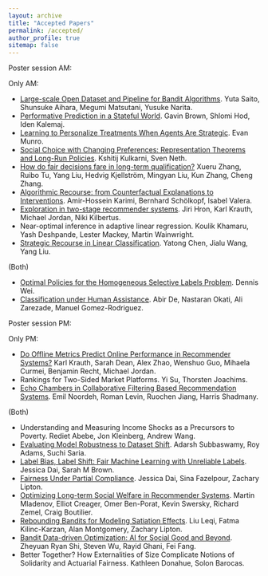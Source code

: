 ```yaml
---
layout: archive
title: "Accepted Papers"
permalink: /accepted/
author_profile: true
sitemap: false
---
```


Poster session AM: 

Only AM: 


* [Large-scale Open Dataset and Pipeline for Bandit Algorithms](/assets/pdfs/4.pdf). Yuta Saito, Shunsuke Aihara, Megumi Matsutani, Yusuke Narita.
* [Performative Prediction in a Stateful World](/assets/pdfs/20.pdf). Gavin Brown, Shlomi Hod, Iden Kalemaj.
* [Learning to Personalize Treatments When Agents Are Strategic](https://arxiv.org/abs/2011.06528). Evan Munro.
* [Social Choice with Changing Preferences: Representation Theorems and Long-Run Policies](/assets/pdfs/7.pdf). Kshitij Kulkarni, Sven Neth.
* [How do fair decisions fare in long-term qualification?](/assets/pdfs/8.pdf) Xueru Zhang, Ruibo Tu, Yang Liu, Hedvig Kjellström, Mingyan Liu, Kun Zhang, Cheng Zhang.
* [Algorithmic Recourse: from Counterfactual Explanations to Interventions](https://arxiv.org/abs/2002.06278). Amir-Hossein Karimi, Bernhard Schölkopf, Isabel Valera.
* [Exploration in two-stage recommender systems](https://arxiv.org/abs/2009.08956). Jiri Hron, Karl Krauth, Michael Jordan, Niki Kilbertus.
* Near-optimal inference in adaptive linear regression. Koulik Khamaru, Yash Deshpande, Lester Mackey, Martin Wainwright.
* [Strategic Recourse in Linear Classification](/assets/pdfs/28.pdf). Yatong Chen, Jialu Wang, Yang Liu.


(Both) 
* [Optimal Policies for the Homogeneous Selective Labels Problem](https://arxiv.org/abs/2011.01381). Dennis Wei.
* [Classification under Human Assistance](https://arxiv.org/abs/2006.11845). Abir De, Nastaran Okati, Ali Zarezade, Manuel Gomez-Rodriguez.


Poster session PM: 

Only PM: 

* [Do Offline Metrics Predict Online Performance in Recommender Systems?](/assets/pdfs/12.pdf) Karl Krauth, Sarah Dean, Alex Zhao, Wenshuo Guo, Mihaela Curmei, Benjamin Recht, Michael Jordan.
* Rankings for Two-Sided Market Platforms. Yi Su, Thorsten Joachims.
* [Echo Chambers in Collaborative Filtering Based Recommendation Systems](/assets/pdfs/27.pdf). Emil Noordeh, Roman Levin, Ruochen Jiang, Harris Shadmany.


(Both)
* Understanding and Measuring Income Shocks as a Precursors to Poverty. Rediet Abebe, Jon Kleinberg, Andrew Wang.
* [Evaluating Model Robustness to Dataset Shift](https://arxiv.org/abs/2010.15100). Adarsh Subbaswamy, Roy Adams, Suchi Saria.
* [Label Bias, Label Shift: Fair Machine Learning with Unreliable Labels](/assets/pdfs/29.pdf). Jessica Dai, Sarah M Brown.
* [Fairness Under Partial Compliance](https://arxiv.org/abs/2011.03654). Jessica Dai, Sina Fazelpour, Zachary  Lipton.
* [Optimizing Long-term Social Welfare in Recommender Systems](https://arxiv.org/abs/2008.00104). Martin Mladenov, Elliot Creager, Omer Ben-Porat, Kevin Swersky, Richard Zemel, Craig Boutilier.
* [Rebounding Bandits for Modeling Satiation Effects](http://arxiv.org/abs/2011.06741). Liu Leqi, Fatma Kilinc-Karzan, Alan Montgomery, Zachary  Lipton.
* [Bandit Data-driven Optimization: AI for Social Good and Beyond](https://arxiv.org/abs/2008.11707). Zheyuan Ryan Shi, Steven Wu, Rayid Ghani, Fei Fang.
* Better Together? How Externalities of Size Complicate Notions of Solidarity and Actuarial Fairness. Kathleen Donahue, Solon Barocas.

